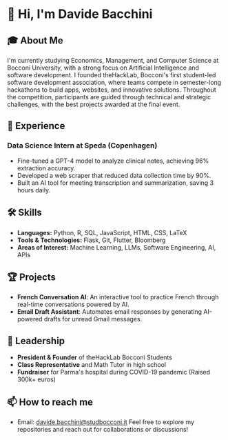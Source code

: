 # 👋 Hi, I'm Davide Bacchini

## 🎓 About Me
I'm currently studying Economics, Management, and Computer Science at Bocconi University, with a strong focus on Artificial Intelligence and software development. I founded theHackLab, Bocconi's first student-led software development association, where teams compete in semester-long hackathons to build apps, websites, and innovative solutions. Throughout the competition, participants are guided through technical and strategic challenges, with the best projects awarded at the final event.

## 🚀 Experience
### **Data Science Intern** at Speda (Copenhagen)
- Fine-tuned a GPT-4 model to analyze clinical notes, achieving 96% extraction accuracy.
- Developed a web scraper that reduced data collection time by 90%.
- Built an AI tool for meeting transcription and summarization, saving 3 hours daily.

## 🛠 Skills
- **Languages:** Python, R, SQL, JavaScript, HTML, CSS, LaTeX
- **Tools & Technologies:** Flask, Git, Flutter, Bloomberg
- **Areas of Interest:** Machine Learning, LLMs, Software Engineering, AI, APIs

## 🏆 Projects 

- **French Conversation AI**: An interactive tool to practice French through real-time conversations powered by AI.
- **Email Draft Assistant**: Automates email responses by generating AI-powered drafts for unread Gmail messages.


## 🌟 Leadership
- **President & Founder** of theHackLab Bocconi Students
- **Class Representative** and Math Tutor in high school
- **Fundraiser** for Parma's hospital during COVID-19 pandemic (Raised 300k+ euros)

## 📫 How to reach me
- Email: davide.bacchini@studbocconi.it
Feel free to explore my repositories and reach out for collaborations or discussions!
